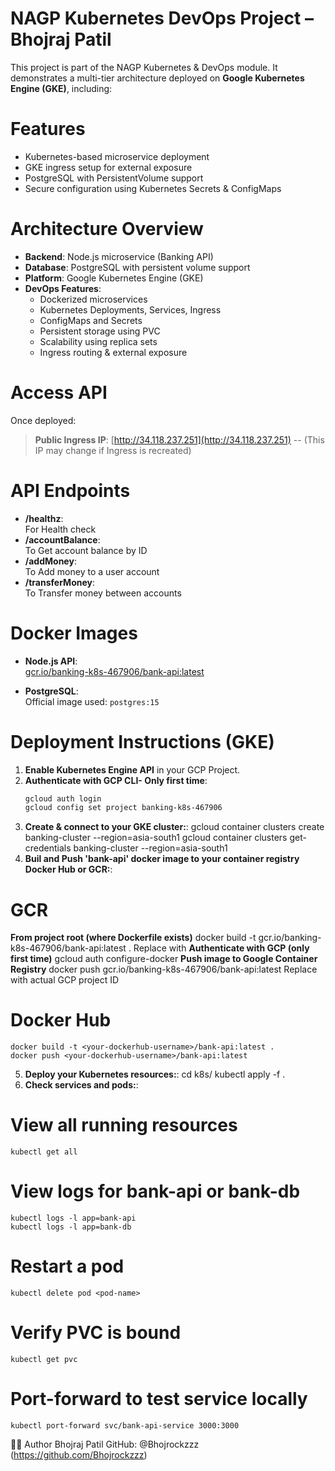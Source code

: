 # NAGP Kubernetes DevOps Project – Bhojraj Patil

This project is part of the NAGP Kubernetes & DevOps module. It demonstrates a multi-tier architecture deployed on **Google Kubernetes Engine (GKE)**, including:

# Features

- Kubernetes-based microservice deployment
- GKE ingress setup for external exposure
- PostgreSQL with PersistentVolume support
- Secure configuration using Kubernetes Secrets & ConfigMaps

# Architecture Overview
- **Backend**: Node.js microservice (Banking API)
- **Database**: PostgreSQL with persistent volume support
- **Platform**: Google Kubernetes Engine (GKE)
- **DevOps Features**:
  - Dockerized microservices
  - Kubernetes Deployments, Services, Ingress
  - ConfigMaps and Secrets
  - Persistent storage using PVC
  - Scalability using replica sets
  - Ingress routing & external exposure

# Access API
Once deployed:
> **Public Ingress IP**: [http://34.118.237.251](http://34.118.237.251)  -- (This IP may change if Ingress is recreated)

# API Endpoints 
- **/healthz**:  
  For Health check
- **/accountBalance**:  
  To Get account balance by ID  
- **/addMoney**:  
  To Add money to a user account
- **/transferMoney**:  
  To Transfer money between accounts

# Docker Images

- **Node.js API**:  
  [gcr.io/banking-k8s-467906/bank-api:latest](https://console.cloud.google.com/gcr/images/banking-k8s-467906/GLOBAL/bank-api)

- **PostgreSQL**:  
  Official image used: `postgres:15`


# Deployment Instructions (GKE)

1. **Enable Kubernetes Engine API** in your GCP Project.
2. **Authenticate with GCP CLI- Only first time**:
    ```bash
    gcloud auth login
    gcloud config set project banking-k8s-467906
3. **Create & connect to your GKE cluster:**:
    gcloud container clusters create banking-cluster --region=asia-south1
    gcloud container clusters get-credentials banking-cluster --region=asia-south1
4. **Buil and Push 'bank-api' docker image to your container registry Docker Hub or GCR:**:
  # GCR
  **From project root (where Dockerfile exists)**
    docker build -t gcr.io/banking-k8s-467906/bank-api:latest .
    Replace <banking-k8s-467906> with <your-project-id>
  **Authenticate with GCP (only first time)**
    gcloud auth configure-docker
  **Push image to Google Container Registry**
    docker push gcr.io/banking-k8s-467906/bank-api:latest
    Replace <banking-k8s-467906> with actual GCP project ID
  # Docker Hub
    docker build -t <your-dockerhub-username>/bank-api:latest .
    docker push <your-dockerhub-username>/bank-api:latest

5. **Deploy your Kubernetes resources:**:
    cd k8s/
    kubectl apply -f .
6. **Check services and pods:**:
  # View all running resources
    kubectl get all
  # View logs for bank-api or bank-db
    kubectl logs -l app=bank-api
    kubectl logs -l app=bank-db
  # Restart a pod
    kubectl delete pod <pod-name>
  # Verify PVC is bound
    kubectl get pvc
  # Port-forward to test service locally
    kubectl port-forward svc/bank-api-service 3000:3000


🧑‍💻 Author
Bhojraj Patil
GitHub: @Bhojrockzzz (https://github.com/Bhojrockzzz)
